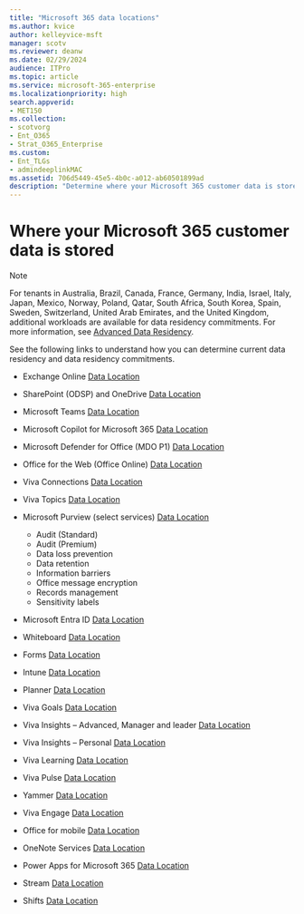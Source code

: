 ```yaml
---
title: "Microsoft 365 data locations"
ms.author: kvice
author: kelleyvice-msft
manager: scotv
ms.reviewer: deanw
ms.date: 02/29/2024
audience: ITPro
ms.topic: article
ms.service: microsoft-365-enterprise
ms.localizationpriority: high
search.appverid:
- MET150
ms.collection: 
- scotvorg
- Ent_O365
- Strat_O365_Enterprise
ms.custom:
- Ent_TLGs
- admindeeplinkMAC
ms.assetid: 706d5449-45e5-4b0c-a012-ab60501899ad
description: "Determine where your Microsoft 365 customer data is stored worldwide."
---
```


# Where your Microsoft 365 customer data is stored

> [!NOTE]
> For tenants in Australia, Brazil, Canada, France, Germany, India, Israel, Italy, Japan, Mexico, Norway, Poland, Qatar, South Africa, South Korea, Spain, Sweden, Switzerland, United Arab Emirates, and the United Kingdom, additional workloads are available for data residency commitments. For more information, see [Advanced Data Residency](advanced-data-residency.md).

See the following links to understand how you can determine current data residency and data residency commitments.

- Exchange Online [Data Location](m365-dr-workload-exo.md#how-can-i-determine-customer-data-location)
- SharePoint (ODSP) and OneDrive [Data Location](m365-dr-workload-spo.md#how-can-i-determine-customer-data-location)
- Microsoft Teams [Data Location](m365-dr-workload-teams.md#how-can-i-determine-customer-data-location)
- Microsoft Copilot for Microsoft 365 [Data Location](m365-dr-workload-copilot.md#how-can-i-determine-customer-data-location)
- Microsoft Defender for Office (MDO P1)  [Data Location](m365-dr-workload-mdo-p1.md#how-can-i-determine-customer-data-location)
- Office for the Web (Office Online)  [Data Location](m365-dr-workload-office-for-web.md#how-can-i-determine-customer-data-location)
- Viva Connections [Data Location](m365-dr-workload-viva-connections.md#how-can-i-determine-customer-data-location)
- Viva Topics [Data Location](m365-dr-workload-viva-topics.md#how-can-i-determine-customer-data-location)
- Microsoft Purview (select services)  [Data Location](m365-dr-workload-purview.md#how-can-i-determine-customer-data-location)

  - Audit (Standard)
  - Audit (Premium)
  - Data loss prevention
  - Data retention
  - Information barriers
  - Office message encryption
  - Records management
  - Sensitivity labels  
  
- Microsoft Entra ID [Data Location](m365-dr-workload-other.md#azure-active-directory-aad)
- Whiteboard [Data Location](m365-dr-workload-other.md#whiteboard)
- Forms [Data Location](m365-dr-workload-other.md#forms)
- Intune [Data Location](m365-dr-workload-other.md#intune)
- Planner [Data Location](m365-dr-workload-other.md#planner)
- Viva Goals [Data Location](m365-dr-workload-other.md#viva-goals)
- Viva Insights – Advanced, Manager and leader [Data Location](m365-dr-workload-other.md#viva-insights--advanced-mgr-leader)
- Viva Insights – Personal [Data Location](m365-dr-workload-other.md#viva-insights--personal)
- Viva Learning [Data Location](m365-dr-workload-other.md#viva-learning)
- Viva Pulse [Data Location](/viva/pulse/get-started/data-residency-for-viva-pulse)
- Yammer [Data Location](m365-dr-workload-other.md#viva-engage)
- Viva Engage [Data Location](m365-dr-workload-other.md#viva-engage)
- Office for mobile [Data Location](m365-dr-workload-other.md#office-for-mobile)
- OneNote Services [Data Location](m365-dr-workload-other.md#onenote-services)
- Power Apps for Microsoft 365 [Data Location](m365-dr-workload-other.md#power-apps-for-microsoft-365)
- Stream [Data Location](m365-dr-workload-other.md#stream)
- Shifts [Data Location](/microsoftteams/expand-teams-across-your-org/shifts/shifts-data-faq#where-is-shifts-data-stored)
